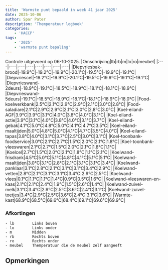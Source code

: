 ```yaml
---
title: 'Warmste punt bepaald in week 41 jaar 2025'
date: 2025-10-06
author: Spar Pater
description: 'Themperatuur logboek'
categories:
    - 'HACCP'
tags:
    - '2025'
    - 'warmste punt bepaling'
---
```

Controle uitgevoerd op 06-10-2025.
|Omschrijving|lb|rb|m|lo|ro|meubel|
|:---|:---|:---|:---|:---|:---|:---|:---|
|Diepvriesbak-brood|-19.9°C|-19.2°C|-19.9°C|-20.1°C|-19.5°C|-19.9°C|-19.1°C|
|Diepvriescel|-19.2°C|-19.9°C|-20.1°C|-19.5°C|-19.9°C|-19.1°C|-19.1°C|
|Diepvrieswand-2deurs|-18.9°C|-19.1°C|-18.5°C|-18.9°C|-18.1°C|-18.1°C|-18.9°C|
|Diepvrieswand-5deurs|-19.1°C|-18.5°C|-18.9°C|-18.1°C|-18.1°C|-18.9°C|-18.0°C|
|Food-koelwerkbank|2.5°C|2.1°C|2.9°C|2.9°C|2.1°C|3.0°C|2.8°C|
|Food-saladiare|2.1°C|2.9°C|2.9°C|2.1°C|3.0°C|2.8°C|3.0°C|
|Koel-eiland-AGF|3.9°C|3.9°C|3.1°C|4.0°C|3.8°C|4.0°C|3.1°C|
|Koel-eiland-actie|3.9°C|3.1°C|4.0°C|3.8°C|4.0°C|3.1°C|3.7°C|
|Koel-eiland-gebak|4.1°C|5.0°C|4.8°C|5.0°C|4.1°C|4.7°C|3.5°C|
|Koel-eiland-maaltijden|5.0°C|4.8°C|5.0°C|4.1°C|4.7°C|3.5°C|4.0°C|
|Koel-eiland-tapas|3.8°C|4.0°C|3.1°C|3.7°C|2.5°C|3.0°C|3.1°C|
|Koel-toonbank-foodservice|3.0°C|2.1°C|2.7°C|1.5°C|2.0°C|2.1°C|1.8°C|
|Koel-toonbank-vleeswaren|2.1°C|2.7°C|1.5°C|2.0°C|2.1°C|1.8°C|1.1°C|
|Koelcel|2.7°C|1.5°C|2.0°C|2.1°C|1.8°C|1.1°C|2.1°C|
|Koelwand-frisdrank|4.5°C|5.0°C|5.1°C|4.8°C|4.1°C|5.1°C|5.1°C|
|Koelwand-maaltijden|3.0°C|3.1°C|2.8°C|2.1°C|3.1°C|3.1°C|3.4°C|
|Koelwand-panklaar|3.1°C|2.8°C|2.1°C|3.1°C|3.1°C|3.4°C|2.9°C|
|Koelwand-vetten|2.8°C|2.1°C|3.1°C|3.1°C|3.4°C|2.9°C|2.5°C|
|Koelwand-vlees|0.1°C|1.1°C|1.1°C|1.4°C|0.9°C|0.5°C|1.6°C|
|Koelwand-vleeswaren-en-kaas|2.1°C|2.1°C|2.4°C|1.9°C|1.5°C|2.6°C|1.4°C|
|Koelwand-zuivel-melk|3.1°C|3.4°C|2.9°C|2.5°C|3.6°C|2.4°C|3.1°C|
|Koelwand-zuivel-toetjes|3.4°C|2.9°C|2.5°C|3.6°C|2.4°C|3.1°C|3.6°C|
|Warmte-kast|68.9°C|68.5°C|69.6°C|68.4°C|69.1°C|69.6°C|69.9°C|

### Afkortingen
    - lb        Links boven
    - lo        Links onder
    - m         Midden
    - rb        Rechts boven
    - ro        Rechts onder
    - meubel    Themperatuur die de meubel zelf aangeeft

## Opmerkingen


